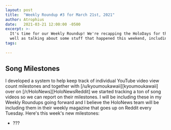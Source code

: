 ```yaml
---
layout: post
title:  "Weekly Roundup #3 for March 21st, 2021"
author: Atrophius
date:   2021-03-21 12:00:00 -0500
excerpt: >-
  It's time for our Weekly Roundup! We're recapping the HoloDays for the week as
  well as talking about some stuff that happened this weekend, including TBD
tags:
  
---
```


## Song Milestones

I developed a system to help keep track of individual YouTube video view count
milestones and together with [/u/kyoumoukawaii][kyoumoukawaii] over on
[/r/HoloNews][HoloNewsReddit] we started tracking a ton of song videos so we
can report on their milestones. I will be including these in my Weekly Roundups
going forward and I believe the HoloNews team will be including them in their
weekly magazine that goes up on Reddit every Tuesday. Here's this week's new
milestones:

* ???